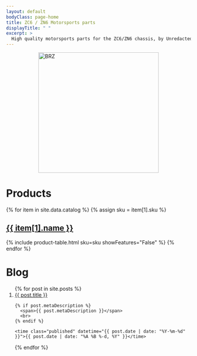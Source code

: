 ```yaml
---
layout: default
bodyClass: page-home
title: ZC6 / ZN6 Motorsports parts
displayTitle: " "
excerpt: > 
  High quality motorsports parts for the ZC6/ZN6 chassis, by Unredacted Word LLC
---
```



<img src="/86/static/subaru-brz-ZC6E.png" alt="BRZ" width="328" style="margin: 0 auto;display: block;">

<h1 class="text-gradient">Products</h1>

{% for item in site.data.catalog %}
  {% assign sku = item[1].sku %}
  <h2>
    <a href="{{ item[1].url }}">{{ item[1].name }}</a>
  </h2>
  {% include product-table.html sku=sku showFeatures="False" %}
{% endfor %}

<h1 class="text-gradient">Blog</h1>

<ol class="c-Index">
{% for post in site.posts %}
  <li class="c-Index--Item">
    <a href="/86{{ post.url }}" title="{{ post.title }}">
      {{ post.title }}
    </a>
    <br>

    {% if post.metaDescription %}
      <span>{{ post.metaDescription }}</span>
      <br>
    {% endif %}

    <time class="published" datetime="{{ post.date | date: "%Y-%m-%d" }}">{{ post.date | date: "%A %B %-d, %Y" }}</time>
  </li>
{% endfor %}
</ol>
